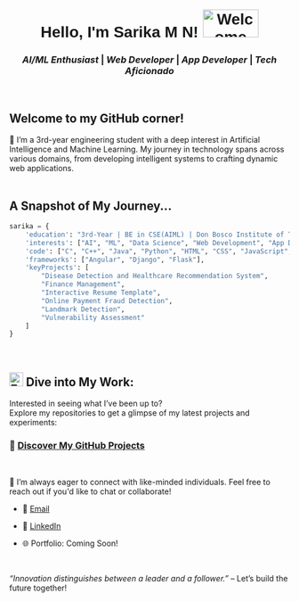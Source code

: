 <div align="center" style="font-family: Georgia, Arial, sans-serif;  position:relative;" >
  <p style="align:center; font-family: Georgia, Arial, sans-serif; align-items:center">
    <h1> <strong> 
      Hello, I'm Sarika M N!
      <img src="https://media.tenor.com/aCQAWmp5Jd8AAAAi/hello-wave.gif" alt="Welcome" style="width: 100px; height:50px"/>
     </strong> </h1>
    </p>
</div>

<div align="center" > <h3><strong> <i> AI/ML Enthusiast </i> | <i> Web Developer </i> | <i> App Developer </i> | <i> Tech Aficionado </i> </strong> </h2></div>
<br>

## Welcome to my GitHub corner! 
🌱 I’m a 3rd-year engineering student with a deep interest in Artificial Intelligence and Machine Learning. My journey in technology spans across various domains, from developing intelligent systems to crafting dynamic web applications.
<br>
<br>

## A Snapshot of My Journey...
```python
sarika = {
    'education': "3rd-Year | BE in CSE(AIML) | Don Bosco Institute of Technology | CGPA: 9.14",
    'interests': ["AI", "ML", "Data Science", "Web Development", "App Development", "Cybersecurity"],
    'code': ["C", "C++", "Java", "Python", "HTML", "CSS", "JavaScript", "SQL", "Oracle", "PHP"],
    'frameworks': ["Angular", "Django", "Flask"],
    'keyProjects': [
        "Disease Detection and Healthcare Recommendation System",
        "Finance Management",
        "Interactive Resume Template",
        "Online Payment Fraud Detection",
        "Landmark Detection",
        "Vulnerability Assessment"
    ]
}
```
<br>

## <img src="https://cdn.pixabay.com/animation/2023/06/13/15/12/15-12-47-323_512.gif" alt="Explore" width="25" />  Dive into My Work:
Interested in seeing what I’ve been up to?
<br>
Explore my repositories to get a glimpse of my latest projects and experiments:
### 🔗 [Discover My GitHub Projects](https://github.com/Sarika362?tab=repositories)

<br>

 💞 I’m always eager to connect with like-minded individuals. Feel free to reach out if you'd like to chat or collaborate!


* 📧 [Email](sarika.mn97@gmail.com)

* 💼 [LinkedIn](https://www.linkedin.com/in/sarika-m-n/)

* 🌐 Portfolio: Coming Soon!

<br>

_“Innovation distinguishes between a leader and a follower.”_ – Let’s build the future together!
